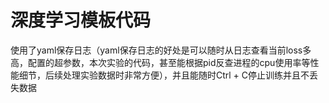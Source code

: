 # 深度学习模板代码

使用了yaml保存日志（yaml保存日志的好处是可以随时从日志查看当前loss多高，配置的超参数，本次实验的代码，甚至能根据pid反查进程的cpu使用率等性能细节，后续处理实验数据时非常方便），并且能随时Ctrl + C停止训练并且不丢失数据


